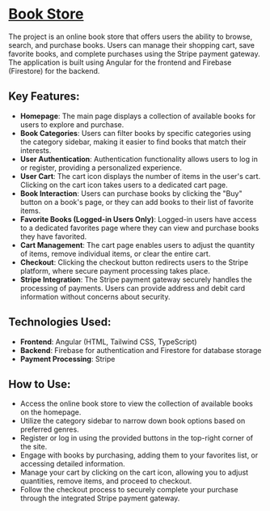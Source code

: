 # [Book Store](https://dimnov.github.io/angular-project/)

The project is an online book store that offers users the ability to browse, search, and purchase books. Users can manage their shopping cart, save favorite books, and complete purchases using the Stripe payment gateway. The application is built using Angular for the frontend and Firebase (Firestore) for the backend.

## Key Features:

- **Homepage**: The main page displays a collection of available books for users to explore and purchase.
- **Book Categories**: Users can filter books by specific categories using the category sidebar, making it easier to find books that match their interests.
- **User Authentication**: Authentication functionality allows users to log in or register, providing a personalized experience.
- **User Cart**: The cart icon displays the number of items in the user's cart. Clicking on the cart icon takes users to a dedicated cart page.
- **Book Interaction**: Users can purchase books by clicking the "Buy" button on a book's page, or they can add books to their list of favorite items.
- **Favorite Books (Logged-in Users Only)**: Logged-in users have access to a dedicated favorites page where they can view and purchase books they have favorited.
- **Cart Management**: The cart page enables users to adjust the quantity of items, remove individual items, or clear the entire cart.
- **Checkout**: Clicking the checkout button redirects users to the Stripe platform, where secure payment processing takes place.
- **Stripe Integration**: The Stripe payment gateway securely handles the processing of payments. Users can provide address and debit card information without concerns about security.

## Technologies Used:

- **Frontend**: Angular (HTML, Tailwind CSS, TypeScript)
- **Backend**: Firebase for authentication and Firestore for database storage
- **Payment Processing**: Stripe

## How to Use:

- Access the online book store to view the collection of available books on the homepage.
- Utilize the category sidebar to narrow down book options based on preferred genres.
- Register or log in using the provided buttons in the top-right corner of the site.
- Engage with books by purchasing, adding them to your favorites list, or accessing detailed information.
- Manage your cart by clicking on the cart icon, allowing you to adjust quantities, remove items, and proceed to checkout.
- Follow the checkout process to securely complete your purchase through the integrated Stripe payment gateway.
